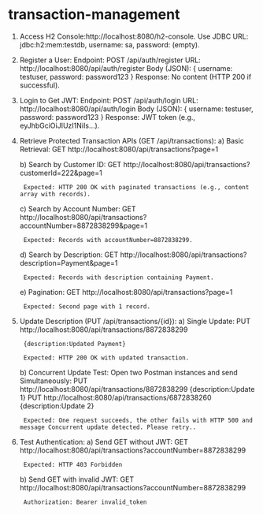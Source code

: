 # transaction-management

1) Access H2 Console:http://localhost:8080/h2-console.
	Use JDBC URL: jdbc:h2:mem:testdb, 
		username: sa, 
		password: (empty).

2) Register a User:
	Endpoint: POST /api/auth/register
	URL: http://localhost:8080/api/auth/register
	Body (JSON):
	{
	username: testuser,
	password: password123
	}
	Response: No content (HTTP 200 if successful).

3) Login to Get JWT:
	Endpoint: POST /api/auth/login
	URL: http://localhost:8080/api/auth/login
	Body (JSON):
	{
	  username: testuser,
	  password: password123
	}
	Response: JWT token (e.g., eyJhbGciOiJIUzI1NiIs...).

4) Retrieve Protected Transaction APIs (GET /api/transactions):
	a) Basic Retrieval:
		GET http://localhost:8080/api/transactions?page=1 
	
	b) Search by Customer ID:
		GET http://localhost:8080/api/transactions?customerId=222&page=1 
		
		Expected: HTTP 200 OK with paginated transactions (e.g., content array with records).
		
		
	c) Search by Account Number:
		GET http://localhost:8080/api/transactions?accountNumber=8872838299&page=1 
		
		Expected: Records with accountNumber=8872838299.
		
		
	d) Search by Description:
		GET http://localhost:8080/api/transactions?description=Payment&page=1 
		
		Expected: Records with description containing Payment.
		
		
	e) Pagination:
		GET http://localhost:8080/api/transactions?page=1 
		
		Expected: Second page with 1 record.

5) Update Description (PUT /api/transactions/{id}):
	a) Single Update:
		PUT http://localhost:8080/api/transactions/8872838299  
		
		{description:Updated Payment}
		
		Expected: HTTP 200 OK with updated transaction.
		
	b) Concurrent Update Test:
		Open two Postman instances and send Simultaneously:
		PUT http://localhost:8080/api/transactions/8872838299 
		{description:Update 1}
		PUT http://localhost:8080/api/transactions/6872838260
		{description:Update 2}
		
		Expected: One request succeeds, the other fails with HTTP 500 and message Concurrent update detected. Please retry..
		
6) Test Authentication:
	a) Send GET without JWT:
		GET http://localhost:8080/api/transactions?accountNumber=8872838299
		
		Expected: HTTP 403 Forbidden
	
	b) Send GET with invalid JWT:
		GET http://localhost:8080/api/transactions?accountNumber=8872838299 
		
		Authorization: Bearer invalid_token